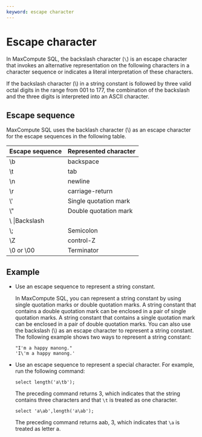 ```yaml
---
keyword: escape character
---
```


# Escape character

In MaxCompute SQL, the backslash character \(`\`\) is an escape character that invokes an alternative representation on the following characters in a character sequence or indicates a literal interpretation of these characters.

If the backslash character \(\\\) in a string constant is followed by three valid octal digits in the range from 001 to 177, the combination of the backslash and the three digits is interpreted into an ASCII character.

## Escape sequence

MaxCompute SQL uses the backlash character \(\\\) as an escape character for the escape sequences in the following table.

|Escape sequence|Represented character|
|:--------------|:--------------------|
|\\b|backspace|
|\\t|tab|
|\\n|newline|
|\\r|carriage-return|
|\\'|Single quotation mark|
|\\"|Double quotation mark|
|\\ \\|Backslash|
|\\;|Semicolon|
|\\Z|control-Z|
|\\0 or \\00|Terminator|

## Example

-   Use an escape sequence to represent a string constant.

    In MaxCompute SQL, you can represent a string constant by using single quotation marks or double quotation marks. A string constant that contains a double quotation mark can be enclosed in a pair of single quotation marks. A string constant that contains a single quotation mark can be enclosed in a pair of double quotation marks. You can also use the backslash \(\\\) as an escape character to represent a string constant. The following example shows two ways to represent a string constant:

    ```
    "I'm a happy manong."
    'I\'m a happy manong.'
    ```

-   Use an escape sequence to represent a special character. For example, run the following command:

    ```
    select length('a\tb');
    ```

    The preceding command returns 3, which indicates that the string contains three characters and that `\t` is treated as one character.

    ```
    select 'a\ab',length('a\ab');
    ```

    The preceding command returns aab, 3, which indicates that `\a` is treated as letter a.


